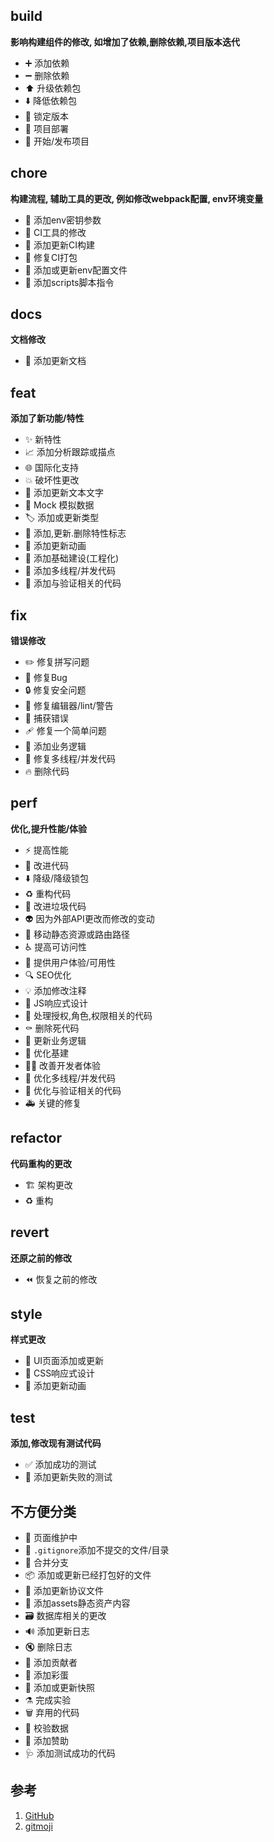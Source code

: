 ## build
**影响构建组件的修改, 如增加了依赖,删除依赖,项目版本迭代**
- :heavy_plus_sign: 添加依赖
- :heavy_minus_sign: 删除依赖
- :arrow_up: 升级依赖包
- :arrow_down: 降低依赖包
- :pushpin: 锁定版本
- :rocket: 项目部署
- :tada: 开始/发布项目

## chore
**构建流程, 辅助工具的更改, 例如修改webpack配置, env环境变量**
- :closed_lock_with_key: 添加env密钥参数
- :construction_worker: CI工具的修改
- :construction_worker: 添加更新CI构建 
- :green_heart: 修复CI打包
- :wrench: 添加或更新env配置文件
- :hammer: 添加scripts脚本指令

## docs
**文档修改**
- :memo: 添加更新文档

## feat
**添加了新功能/特性**
- :sparkles: 新特性 
- :chart_with_upwards_trend: 添加分析跟踪或描点
- :globe_with_meridians: 国际化支持
- :boom: 破坏性更改
- :speech_balloon: 添加更新文本文字
- :clown_face: Mock 模拟数据
- :label: 添加或更新类型
- :triangular_flag_on_post: 添加,更新.删除特性标志
- :dizzy: 添加更新动画
- :bricks: 添加基础建设(工程化)
- :thread: 添加多线程/并发代码
- :safety_vest: 添加与验证相关的代码

## fix 
**错误修改**

- :pencil2: 修复拼写问题
- :bug: 修复Bug
- :lock: 修复安全问题 
- :rotating_light: 修复编辑器/lint/警告
- :goal_net: 捕获错误
- :adhesive_bandage: 修复一个简单问题
- :necktie: 添加业务逻辑
- :thread: 修复多线程/并发代码
- :fire: 删除代码
## perf
**优化,提升性能/体验**

- :zap: 提高性能  
- :art: 改进代码  
- :arrow_down: 降级/降级锁包
- :recycle: 重构代码
- :poop: 改进垃圾代码
- :alien: 因为外部API更改而修改的变动
- :truck: 移动静态资源或路由路径
- :wheelchair: 提高可访问性
- :children_crossing: 提供用户体验/可用性
- :mag: SEO优化
- :bulb: 添加修改注释
- :iphone: JS响应式设计
- :passport_control: 处理授权,角色,权限相关的代码
- :coffin: 删除死代码
- :necktie: 更新业务逻辑
- :bricks: 优化基建
- :technologist: 改善开发者体验
- :thread: 优化多线程/并发代码
- :safety_vest: 优化与验证相关的代码
- :ambulance: 关键的修复

## refactor 
**代码重构的更改**

- :building_construction: 架构更改
- :recycle: 重构

## revert 
**还原之前的修改**
- :rewind:  恢复之前的修改

## style 
**样式更改**
- :lipstick: UI页面添加或更新 
- :iphone: CSS响应式设计
- :dizzy: 添加更新动画

## test
**添加,修改现有测试代码**

- :white_check_mark: 添加成功的测试
- :test_tube: 添加更新失败的测试

## 不方便分类
- :construction: 页面维护中
- :see_no_evil: `.gitignore`添加不提交的文件/目录 
- :twisted_rightwards_arrows: 合并分支
- :package: 添加或更新已经打包好的文件
- :page_facing_up: 添加更新协议文件
- :bento: 添加assets静态资产内容
- :card_file_box: 数据库相关的更改
- :loud_sound: 添加更新日志
- :mute: 删除日志
- :busts_in_silhouette: 添加贡献者
- :egg: 添加彩蛋
- :camera_flash: 添加或更新快照
- :alembic: 完成实验
- :wastebasket: 弃用的代码
- :monocle_face: 校验数据
- :money_with_wings: 添加赞助
- :stethoscope: 添加测试成功的代码

## 参考
1. [GitHub](https://github.com/conventional-changelog/commitlint/#what-is-commitlint)
2. [gitmoji](https://gitmoji.dev/)